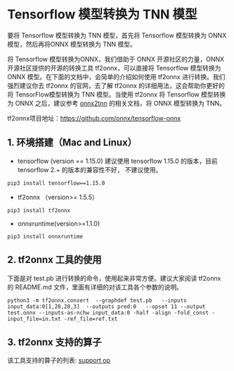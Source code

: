 # Tensorflow 模型转换为 TNN 模型

要将 Tensorflow 模型转换为 TNN 模型，首先将 Tensorflow 模型转换为 ONNX 模型，然后再将ONNX 模型转换为 TNN 模型。

将 Tensorflow 模型转换为ONNX，我们借助于 ONNX 开源社区的力量，ONNX 开源社区提供的开源的转换工具 tf2onnx，可以直接将 Tensorflow 模型转换为 ONNX 模型。在下面的文档中，会简单的介绍如何使用 tf2onnx 进行转换。我们强烈建议你去 tf2onnx 的官网，去了解 tf2onnx 的详细用法，这会帮助你更好的将 TensorFlow模型转换为 TNN 模型。当使用 tf2onnx 将 Tensorflow 模型转换为 ONNX 之后，建议参考 [onnx2tnn](onnx2tnn.md) 的相关文档，将 ONNX 模型转换为 TNN。


tf2onnx项目地址：https://github.com/onnx/tensorflow-onnx


## 1. 环境搭建（Mac and Linux）
- tensorflow (version == 1.15.0)
建议使用 tensorflow 1.15.0 的版本，目前 tensorflow 2.+ 的版本的兼容性不好， 不建议使用。
```shell script
pip3 install tensorflow==1.15.0
```

- tf2onnx （version>= 1.5.5）
```shell script
pip3 install tf2onnx
```
- onnxruntime(version>=1.1.0)
```shell script
pip3 install onnxruntime
```

## 2. tf2onnx 工具的使用

下面是对 test.pb 进行转换的命令，使用起来非常方便。建议大家阅读 tf2onnx 的 README.md 文件，里面有详细的对该工具各个参数的说明。
``` shell script
python3 -m tf2onnx.convert  --graphdef test.pb   --inputs input_data:0[1,28,28,3]  --outputs pred:0   --opset 11 --output  test.onnx --inputs-as-nchw input_data:0 -half -align -fold_const -input_file=in.txt -ref_file=ref.txt
```

## 3. tf2onnx 支持的算子

该工具支持的算子的列表: [support op](https://github.com/onnx/tensorflow-onnx/blob/master/support_status.md)
